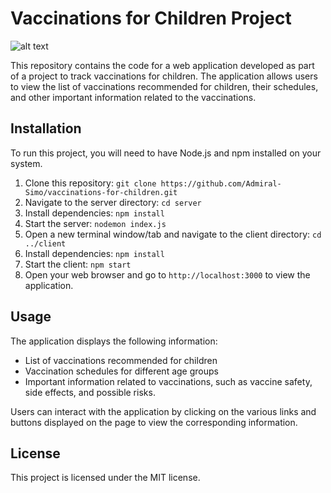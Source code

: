 # Vaccinations for Children Project

![alt text](https://gcdnb.pbrd.co/images/3MmuXQqKvEN0.png?o=1)

This repository contains the code for a web application developed as part of a project to track vaccinations for children. The application allows users to view the list of vaccinations recommended for children, their schedules, and other important information related to the vaccinations.

## Installation

To run this project, you will need to have Node.js and npm installed on your system.

1. Clone this repository: `git clone https://github.com/Admiral-Simo/vaccinations-for-children.git`
2. Navigate to the server directory: `cd server`
3. Install dependencies: `npm install`
4. Start the server: `nodemon index.js`
5. Open a new terminal window/tab and navigate to the client directory: `cd ../client`
6. Install dependencies: `npm install`
7. Start the client: `npm start`
8. Open your web browser and go to `http://localhost:3000` to view the application.

## Usage

The application displays the following information:

- List of vaccinations recommended for children
- Vaccination schedules for different age groups
- Important information related to vaccinations, such as vaccine safety, side effects, and possible risks.

Users can interact with the application by clicking on the various links and buttons displayed on the page to view the corresponding information.

## License

This project is licensed under the MIT license.
